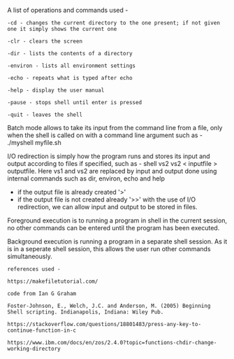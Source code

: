 A list of operations and commands used - 

    -cd - changes the current directory to the one present; if not given one it simply shows the current one

    -clr - clears the screen

    -dir - lists the contents of a directory

    -environ - lists all environment settings 

    -echo - repeats what is typed after echo

    -help - display the user manual 

    -pause - stops shell until enter is pressed

    -quit - leaves the shell


Batch mode allows to take its input from the command line from a file, only when the shell is called on with a command line argument such as - ./myshell myfile.sh


I/O redirection is simply how the program runs and stores its input and output according to files if specified, such as -  shell vs2 vs2 < inputfile > outputfile. Here vs1 and vs2 are replaced by input and output done using internal commands such as dir, environ, echo and help
- if the output file is already created '>'
- if the output file is not created already '>>'
with the use of I/O redirection, we can allow input and output to be stored in files.

Foreground execution is to running a program in shell in the current session, no other commands can be entered until the program has been executed.

Background execution is running a program in a separate shell session. As it is in a seperate shell session, this allows the user run other commands simultaneously.


    references used - 

    https://makefiletutorial.com/

    code from Ian G Graham

    Foster-Johnson, E., Welch, J.C. and Anderson, M. (2005) Beginning Shell scripting. Indianapolis, Indiana: Wiley Pub.

    https://stackoverflow.com/questions/18801483/press-any-key-to-continue-function-in-c 

    https://www.ibm.com/docs/en/zos/2.4.0?topic=functions-chdir-change-working-directory 